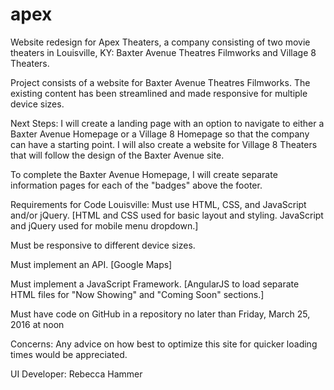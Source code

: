 # apex

Website redesign for Apex Theaters, a company consisting of two movie theaters in Louisville, KY: Baxter Avenue Theatres Filmworks and Village 8 Theaters.

Project consists of a website for Baxter Avenue Theatres Filmworks. The existing content has been streamlined and made responsive for multiple device sizes.

Next Steps: 
I will create a landing page with an option to navigate to either a Baxter Avenue Homepage or a Village 8 Homepage so that the company can have a starting point. I will also create a website for Village 8 Theaters that will follow the design of the Baxter Avenue site.

To complete the Baxter Avenue Homepage, I will create separate information pages for each of the "badges" above the footer. 


Requirements for Code Louisville:
Must use HTML, CSS, and JavaScript and/or jQuery. [HTML and CSS used for basic layout and styling. JavaScript and jQuery used for mobile menu dropdown.]

Must be responsive to different device sizes.

Must implement an API. [Google Maps]

Must implement a JavaScript Framework. [AngularJS to load separate HTML files for "Now Showing" and "Coming Soon" sections.]

Must have code on GitHub in a repository no later than Friday, March 25, 2016 at noon


Concerns: Any advice on how best to optimize this site for quicker loading times would be appreciated.


UI Developer: Rebecca Hammer
